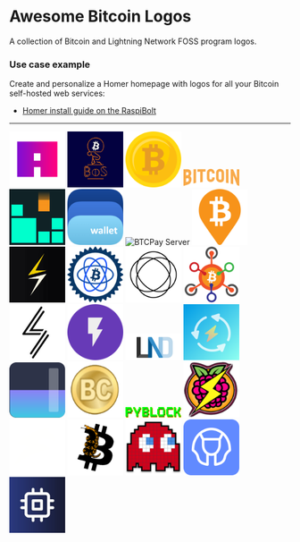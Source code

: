 # Awesome Bitcoin Logos

A collection of Bitcoin and Lightning Network FOSS program logos.

### Use case example

Create and personalize a Homer homepage with logos for all your Bitcoin self-hosted web services:
* [Homer install guide on the RaspiBolt](https://raspibolt.org/bonus/raspberry-pi/homer.md)

---

<img src="png/amboss.png" alt="Amboss" width="100"> <img src="png/balance-of-satoshis.png" alt="Balance Of Satoshis" width="100"> <img src="png/bitcoin-minds.png" alt="Bitcoin Minds" width="100"> <img src="png/bitcoin-only.png" alt="Bitcoin Only" width="100"> <img src="png/bitfeed.png" alt="Bitfeed" width="100"> <img src="png/bluewallet.png" alt="BlueWallet" width="100"> <img src="png/btcpay-server.png" alt="BTCPay Server" width="100"> <img src="png/btcrpcexplorer.png" alt="BTC RPC Explorer" width="100"> <img src="png/core-lightning.png" alt="Core Lightning" width="100"> <img src="png/electrs.png" alt="ElectRS" width="100"> <img src="png/jam.png" alt="Jam" width="100"> <img src="png/joinmarket.png" alt="JoinMarket" width="100"> <img src="png/lightning-terminal.png" alt="Lightning Terminal" width="100"> <img src="png/lnbits.png" alt="LNBits" width="100"> <img src="png/lnd.png" alt="LND" width="100"> <img src="png/lndg.png" alt="LNDg" width="100"> <img src="png/mempool.png" alt="Mempool" width="100"> <img src="png/old-bitcoin.png" alt="First Bitcoin logo" width="100"> <img src="png/pyblock.png" alt="PyBLOCK" width="100"> <img src="png/raspibolt3.png" alt="RaspiBolt v3" width="100"> <img src="png/rtl.png" alt="Ride The Lightning" width="100"> <img src="png/satsale.png" alt="Satsale" width="100"> <img src="png/specter-desktop.png" alt="Specter Desktop" width="100"> <img src="png/sphinx-relay.png" alt="Sphinx Relay" width="100"> <img src="png/thunderhub.png" alt="ThunderHub" width="100"> 
